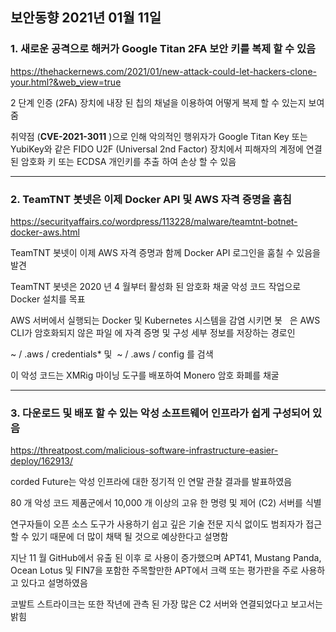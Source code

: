 ## 보안동향 2021년 01월 11일  

  
### 1. 새로운 공격으로 해커가 Google Titan 2FA 보안 키를 복제 할 수 있음  
     
https://thehackernews.com/2021/01/new-attack-could-let-hackers-clone-your.html?&web_view=true
 

2 단계 인증 (2FA) 장치에 내장 된 칩의 채널을 이용하여 어떻게 복제 할 수 있는지 보여줌  
  

취약점 (**CVE-2021-3011** )으로 인해 악의적인 행위자가 Google Titan Key 또는 YubiKey와 같은 FIDO U2F (Universal 2nd Factor) 장치에서 피해자의 계정에 연결된 암호화 키 또는 ECDSA 개인키를 추출 하여  손상 할 수 있음  


---


### 2. TeamTNT 봇넷은 이제 Docker API 및 AWS 자격 증명을 훔침  
   
  
https://securityaffairs.co/wordpress/113228/malware/teamtnt-botnet-docker-aws.html  

  
TeamTNT 봇넷이 이제 AWS 자격 증명과 함께 Docker API 로그인을 훔칠 수 있음을 발견  
  

TeamTNT 봇넷은 2020 년 4 월부터 활성화 된 암호화 채굴 악성 코드 작업으로 Docker 설치를 목표  
  
  
AWS 서버에서 실행되는 Docker 및 Kubernetes 시스템을 감염 시키면 봇   은 AWS CLI가 암호화되지 않은 파일 에 자격 증명 및 구성 세부 정보를 저장하는 경로인  

~ / .aws / credentials* 및  ~ / .aws / config 를 검색

이 악성 코드는 XMRig 마이닝 도구를 배포하여 Monero 암호 화폐를 채굴
  
---
  
  
### 3. 다운로드 및 배포 할 수 있는 악성 소프트웨어 인프라가 쉽게 구성되어 있음
  
https://threatpost.com/malicious-software-infrastructure-easier-deploy/162913/    

   
corded Future는 악성 인프라에 대한 정기적 인 연말 관찰 결과를 발표하였음  
  
  
80 개 악성 코드 제품군에서 10,000 개 이상의 고유 한 명령 및 제어 (C2) 서버를 식별  
  
  
연구자들이 오픈 소스 도구가 사용하기 쉽고 깊은 기술 전문 지식 없이도 범죄자가 접근 할 수 있기 때문에 더 많이 채택 될 것으로 예상한다고 설명함  
  
    
지난 11 월 GitHub에서 유출 된 이후 로 사용이 증가했으며 APT41, Mustang Panda, Ocean Lotus 및 FIN7을 포함한 주목할만한 APT에서 크랙 또는 평가판을 주로 사용하고 있다고 설명하였음  
  

코발트 스트라이크는 또한 작년에 관측 된 가장 많은 C2 서버와 연결되었다고 보고서는 밝힘 
